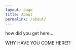 ```yaml
---
layout: page
title: About
permalink: /about/
---
```


how did you get here...

WHY HAVE YOU COME HERE!?

